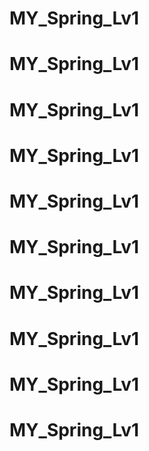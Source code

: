 # MY_Spring_Lv1
# MY_Spring_Lv1
# MY_Spring_Lv1
# MY_Spring_Lv1
# MY_Spring_Lv1
# MY_Spring_Lv1
# MY_Spring_Lv1
# MY_Spring_Lv1
# MY_Spring_Lv1
# MY_Spring_Lv1
